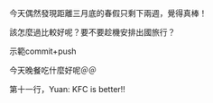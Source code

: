 

今天偶然發現距離三月底的春假只剩下兩週，覺得真棒！

該怎麼過比較好呢？要不要趁機安排出國旅行？

示範commit+push

今天晚餐吃什麼好呢＠＠

第十一行，Yuan: KFC is better!!
